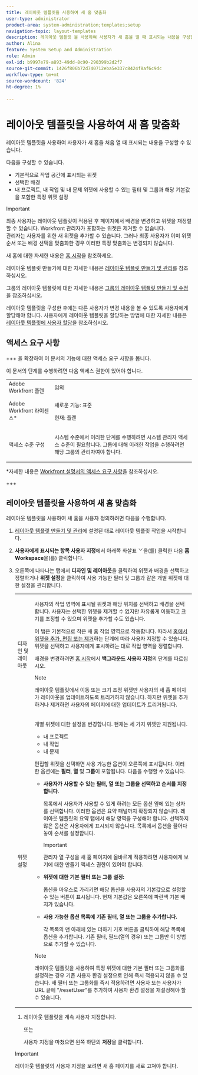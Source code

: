 ```yaml
---
title: 레이아웃 템플릿을 사용하여 새 홈 맞춤화
user-type: administrator
product-area: system-administration;templates;setup
navigation-topic: layout-templates
description: 레이아웃 템플릿 을 사용하여 사용자가 새 홈을 열 때 표시되는 내용을 구성할 수 있습니다.
author: Alina
feature: System Setup and Administration
role: Admin
exl-id: b9997e79-a893-49dd-8c90-290399b2d2f7
source-git-commit: 1426f806b72d740712eba5e337c8424f8af6c9dc
workflow-type: tm+mt
source-wordcount: '824'
ht-degree: 1%

---
```


# 레이아웃 템플릿을 사용하여 새 홈 맞춤화

레이아웃 템플릿을 사용하여 사용자가 새 홈을 처음 열 때 표시되는 내용을 구성할 수 있습니다.

다음을 구성할 수 있습니다.

* 기본적으로 작업 공간에 표시되는 위젯
* 선택한 배경
* 내 프로젝트, 내 작업 및 내 문제 위젯에 사용할 수 있는 필터 및 그룹과 해당 기본값을 포함한 특정 위젯 설정

>[!IMPORTANT]
>
>최종 사용자는 레이아웃 템플릿이 적용된 후 페이지에서 배경을 변경하고 위젯을 재정렬할 수 있습니다. Workfront 관리자가 포함하는 위젯은 제거할 수 없습니다.
> <br>
>관리자는 사용자를 위한 새 위젯을 추가할 수 있습니다. 그러나 최종 사용자가 이미 위젯 순서 또는 배경 선택을 맞춤화한 경우 이러한 특정 맞춤화는 변경되지 않습니다.



새 홈에 대한 자세한 내용은 [홈 시작](/help/quicksilver/workfront-basics/using-home/using-the-home-area/get-started-with-home.md)을 참조하세요.

레이아웃 템플릿 만들기에 대한 자세한 내용은 [레이아웃 템플릿 만들기 및 관리](../use-layout-templates/create-and-manage-layout-templates.md)를 참조하십시오.

그룹의 레이아웃 템플릿에 대한 자세한 내용은 [그룹의 레이아웃 템플릿 만들기 및 수정](../../../administration-and-setup/manage-groups/work-with-group-objects/create-and-modify-a-groups-layout-templates.md)을 참조하십시오.

레이아웃 템플릿을 구성한 후에는 다른 사용자가 변경 내용을 볼 수 있도록 사용자에게 할당해야 합니다. 사용자에게 레이아웃 템플릿을 할당하는 방법에 대한 자세한 내용은 [레이아웃 템플릿에 사용자 할당](../use-layout-templates/assign-users-to-layout-template.md)을 참조하십시오.

## 액세스 요구 사항

+++ 을 확장하여 이 문서의 기능에 대한 액세스 요구 사항을 봅니다.

이 문서의 단계를 수행하려면 다음 액세스 권한이 있어야 합니다.

<table style="table-layout:auto"> 
 <col> 
 <col> 
 <tbody> 
  <tr> 
   <td role="rowheader">Adobe Workfront 플랜</td> 
   <td>임의</td> 
  </tr> 
  <tr> 
   <td role="rowheader">Adobe Workfront 라이센스*</td> 
   <td><p>새로운 기능: 표준</p>
  <p> 현재: 플랜</p>
   </td> 
  </tr> 
  <tr> 
   <td role="rowheader">액세스 수준 구성</td> 
   <td> <p>시스템 수준에서 이러한 단계를 수행하려면 시스템 관리자 액세스 수준이 필요합니다.
그룹에 대해 이러한 작업을 수행하려면 해당 그룹의 관리자여야 합니다.</p> </td> 
  </tr> 
 </tbody> 
</table>

*자세한 내용은 [Workfront 설명서의 액세스 요구 사항](/help/quicksilver/administration-and-setup/add-users/access-levels-and-object-permissions/access-level-requirements-in-documentation.md)을 참조하십시오.

+++

## 레이아웃 템플릿을 사용하여 새 홈 맞춤화

레이아웃 템플릿을 사용하여 새 홈을 사용자 정의하려면 다음을 수행합니다.

1. [레이아웃 템플릿 만들기 및 관리](../../../administration-and-setup/customize-workfront/use-layout-templates/create-and-manage-layout-templates.md)에 설명된 대로 레이아웃 템플릿 작업을 시작합니다.

1. **사용자에게 표시되는 항목 사용자 지정**&#x200B;에서 아래쪽 화살표 ![](assets/dropdown-arrow.png)을(를) 클릭한 다음 **홈 Workspace**&#x200B;을(를) 클릭합니다.

1. 오른쪽에 나타나는 탭에서 **디자인 및 레이아웃**&#x200B;을 클릭하여 위젯과 배경을 선택하고 정렬하거나 **위젯 설정**&#x200B;을 클릭하여 사용 가능한 필터 및 그룹과 같은 개별 위젯에 대한 설정을 관리합니다.

   <table style="table-layout:auto"> 
    <col> 
    <col> 
    <tbody> 
     <tr> 
      <td role="rowheader">디자인 및 레이아웃</td> 
      <td>
      <p>사용자의 작업 영역에 표시될 위젯과 해당 위치를 선택하고 배경을 선택합니다. 사용자는 선택한 위젯을 제거할 수 없지만 자유롭게 이동하고 크기를 조정할 수 있으며 위젯을 추가할 수도 있습니다.</p>
      <p>이 탭은 기본적으로 작은 새 홈 작업 영역으로 작동합니다. 따라서 <a href="/help/quicksilver/workfront-basics/using-home/using-the-home-area/add-edit-remove-widgets-in-new-home.md" class="MCXref xref">홈에서 위젯을 추가, 편집 또는 제거</a>하는 단계에 따라 사용자 지정할 수 있습니다. 위젯을 선택하고 사용자에게 표시하려는 대로 작업 영역을 정렬합니다.</p>
      <p>배경을 변경하려면 <a href="/help/quicksilver/workfront-basics/using-home/using-the-home-area/get-started-with-home.md" class="MCXref xref">홈 시작</a>에서 <b>백그라운드 사용자 지정</b>의 단계를 따르십시오.</p>
      <p>

>[!NOTE]
>
>레이아웃 템플릿에서 이동 또는 크기 조정 위젯만 사용자의 새 홈 페이지가 레이아웃을 업데이트하도록 트리거하지 않습니다. 하지만 위젯을 추가하거나 제거하면 사용자의 페이지에 대한 업데이트가 트리거됩니다.

</p>
     </td> 
     </tr> 
     <tr> 
      <td role="rowheader">위젯 설정</td> 
      <td>
      <p>개별 위젯에 대한 설정을 변경합니다. 현재는 세 가지 위젯만 지원됩니다.</p>
      <ul>
        <li>내 프로젝트</li>
        <li>내 작업</li>
        <li>내 문제</li>
      </ul>
      <p>편집할 위젯을 선택하면 사용 가능한 옵션이 오른쪽에 표시됩니다. 이러한 옵션에는 <b>필터</b>, <b>열</b> 및 <b>그룹</b>이 포함됩니다. 다음을 수행할 수 있습니다.</p>
      <ul>
      <li><p><b>사용자가 사용할 수 있는 필터, 열 또는 그룹을 선택하고 순서를 지정합니다.</b></p>
      <p>목록에서 사용자가 사용할 수 있게 하려는 모든 옵션 옆에 있는 상자를 선택합니다. 이러한 옵션은 요약 패널까지 확장되지 않습니다. 레이아웃 템플릿의 요약 탭에서 해당 영역을 구성해야 합니다. 선택하지 않은 옵션은 사용자에게 표시되지 않습니다. 목록에서 옵션을 끌어다 놓아 순서를 설정합니다.</li></p>
      <p>

>[!IMPORTANT]
>
>관리자 열 구성을 새 홈 페이지에 올바르게 적용하려면 사용자에게 보기에 대한 만들기 액세스 권한이 있어야 합니다.

</p>
      <li><p><b>위젯에 대한 기본 필터 또는 그룹 설정:</b></p>
      <p>옵션을 마우스로 가리키면 해당 옵션을 사용자의 기본값으로 설정할 수 있는 버튼이 표시됩니다. 현재 기본값은 오른쪽에 파란색 기본 배지가 있습니다.</li></p>
      <li><p><b>사용 가능한 옵션 목록에 기존 필터, 열 또는 그룹을 추가합니다.</b></p>
      <p>각 목록의 맨 아래에 있는 더하기 기호 버튼을 클릭하여 해당 목록에 옵션을 추가합니다. 기존 필터, 필드(열의 경우) 또는 그룹만 이 방법으로 추가할 수 있습니다.</p></li>
      </ul>
      <p>

>[!NOTE]
>
>레이아웃 템플릿을 사용하여 특정 위젯에 대한 기본 필터 또는 그룹화를 설정하는 경우 기존 사용자 환경 설정으로 인해 즉시 적용되지 않을 수 있습니다. 새 필터 또는 그룹화를 즉시 적용하려면 사용자 또는 사용자가 URL 끝에 &quot;/resetUser&quot;를 추가하여 사용자 환경 설정을 재설정해야 할 수 있습니다.

</p>
  </td> 
  </tr>
  </tbody> 
  </table>

1. 레이아웃 템플릿을 계속 사용자 지정합니다.

   또는

   사용자 지정을 마쳤으면 왼쪽 하단의 **저장**&#x200B;을 클릭합니다.

>[!IMPORTANT]
>
>레이아웃 템플릿의 사용자 지정을 보려면 새 홈 페이지를 새로 고쳐야 합니다.

